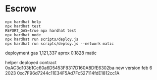 # Escrow

```shell
npx hardhat help
npx hardhat test
REPORT_GAS=true npx hardhat test
npx hardhat node
npx hardhat run scripts/deploy.js
npx hardhat run scripts/deploy.js --network matic
```

deployment gas 1,121,337 aprox 0.1828 matic

helper deployed contract 0xAC3d103b1Cc60a6D5453F8317D160A8DfE6302ba
new version feb 6 2023 0xc7F96d7244c11E34F5Ad7Fc527114fdE1812cc1A